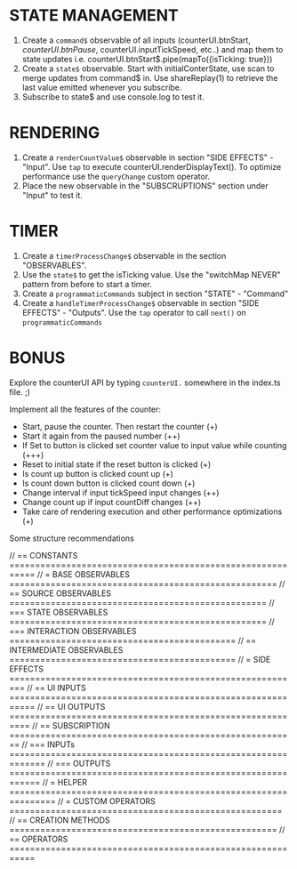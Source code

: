 # STATE MANAGEMENT

1. Create a `command$` observable of all inputs (counterUI.btnStart$, counterUI.btnPause$, counterUI.inputTickSpeed, etc..)
   and map them to state updates i.e. counterUI.btnStart$.pipe(mapTo({isTicking: true}))
2. Create a `state$` observable. 
   Start with initialConterState, use scan to merge updates from command$ in.
   Use shareReplay(1) to retrieve the last value emitted whenever you subscribe.
3. Subscribe to state$ and use console.log to test it.

# RENDERING

1. Create a `renderCountValue$` observable in section "SIDE EFFECTS" - "Input". 
   Use `tap` to execute counterUI.renderDisplayText(). To optimize performance use the `queryChange` custom operator.
2. Place the new observable in the "SUBSCRUPTIONS" section under "Input" to test it.

# TIMER

1. Create a `timerProcessChange$` observable in the section "OBSERVABLES".
2. Use the `state$` to get the isTicking value. Use the "switchMap NEVER" pattern from before to start a timer. 
3. Create a `programmaticCommands` subject in section "STATE" - "Command"
4. Create a `handleTimerProcessChange$` observable in section "SIDE EFFECTS" - "Outputs". 
   Use the `tap` operator to call `next()` on `programmaticCommands` 

# BONUS

Explore the counterUI API by typing `counterUI.` somewhere in the index.ts file. ;)

Implement all the features of the counter: 
- Start, pause the counter. Then restart the counter (+)  
- Start it again from the paused number (++) 
- If Set to button is clicked set counter value to input value while counting (+++)
- Reset to initial state if the reset button is clicked (+)
- Is count up button is clicked count up  (+)
- Is count down button is clicked count down (+)
- Change interval if input tickSpeed input changes (++)
- Change count up if input countDiff changes (++)
- Take care of rendering execution and other performance optimizations (+)



Some structure recommendations


// == CONSTANTS ===========================================================
// = BASE OBSERVABLES  ====================================================
// == SOURCE OBSERVABLES ==================================================
// === STATE OBSERVABLES ==================================================
// === INTERACTION OBSERVABLES ============================================
// == INTERMEDIATE OBSERVABLES ============================================
// = SIDE EFFECTS =========================================================
// == UI INPUTS ===========================================================
// == UI OUTPUTS ==========================================================
// == SUBSCRIPTION ========================================================
// === INPUTs =============================================================
// === OUTPUTS ============================================================
// = HELPER ===============================================================
// = CUSTOM OPERATORS =====================================================
// == CREATION METHODS ====================================================
// == OPERATORS ===========================================================